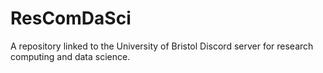 # ResComDaSci
A repository linked to the University of Bristol Discord server for research computing and data science.
